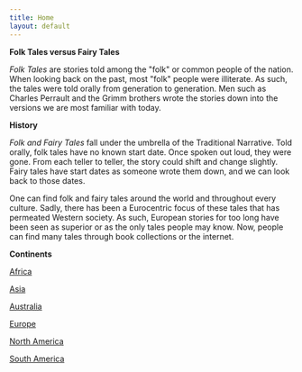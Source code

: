 ```yaml
---
title: Home
layout: default
---
```

**Folk Tales versus Fairy Tales**

*Folk Tales* are stories told among the "folk" or common people of the nation. When looking back on the past, most "folk"
people were illiterate. As such, the tales were told orally from generation to generation. Men such as Charles Perrault and the Grimm brothers wrote the stories down into the versions we are most familiar with today.

**History**

*Folk and Fairy Tales* fall under the umbrella of the Traditional Narrative.
Told orally, folk tales have no known start date. Once spoken out loud, they were gone. From each teller to teller, the story could shift and change slightly. Fairy tales have start dates as someone wrote them down, and we can look back to those dates.

One can find folk and fairy tales around the world and throughout every culture. Sadly, there has been a Eurocentric focus of these tales that has permeated Western society. As such, European stories for too long have been seen as superior or as the only tales people may know. Now, people can find many tales through book collections or the internet.

**Continents**

<a href="{{'/africa/' | relative_url}}">Africa</a>

<a href="{{'/asia/' | relative_url}}">Asia</a>

<a href="{{'/australia/' | relative_url}}">Australia</a>

<a href="{{'/europe/' | relative_url}}">Europe</a>

<a href="{{'/northamerica/' | relative_url}}">North America</a>

<a href="{{'/southamerica/' | relative_url}}">South America</a>
